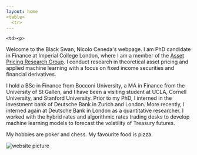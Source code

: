 ```yaml
---
layout: home
<table>
  <tr>
---
```

    <td><p>
Welcome to the Black Swan, Nicolo Ceneda's webpage. I am PhD candidate in Finance at Imperial College London, where I am a member of the <a href="https://sites.google.com/view/imperialassetpricing/home">Asset Pricing Research Group</a>. I conduct research in theoretical asset pricing and applied machine learning with a focus on fixed income securities and financial derivatives. 
</p>

<p>
I hold a BSc in Finance from Bocconi University, a MA in Finance from the University of St Gallen, and I have been a visiting student at UCLA, Cornell University, and Stanford University. Prior to my PhD, I interned in the investment bank of Deutsche Bank in Zurich and London. More recently, I interned again at Deutsche Bank in London as a quantitative researcher. I worked with the hybrid rates and algorithmic rates trading desks to develop machine learning models to forecast the volatility of Treasury futures.
</p>

<p>
My hobbies are poker and chess. My favourite food is pizza.
</p></td>
    <td><img src: /assets/img/profile-pic.jpeg
  width: 400
  height: 474
  alt="website picture"></td>
  </tr>
</table>